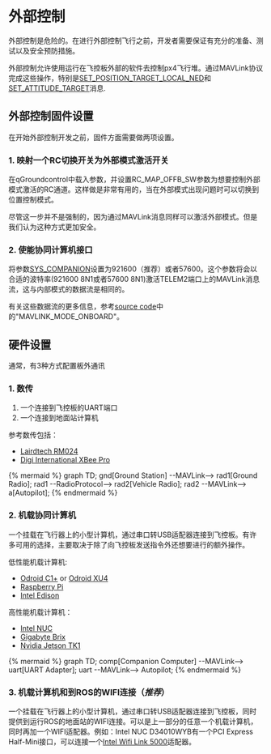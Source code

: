 # 外部控制

<aside class="caution">
外部控制是危险的。在进行外部控制飞行之前，开发者需要保证有充分的准备、测试以及安全预防措施。
</aside>

外部控制允许使用运行在飞控板外部的软件去控制px4飞行堆。通过MAVLink协议完成这些操作，特别是[SET_POSITION_TARGET_LOCAL_NED](http://mavlink.org/messages/common#SET_POSITION_TARGET_LOCAL_NED)和[SET_ATTITUDE_TARGET](http://mavlink.org/messages/common#SET_ATTITUDE_TARGET)消息.

## 外部控制固件设置

在开始外部控制开发之前，固件方面需要做两项设置。

### 1. 映射一个RC切换开关为外部模式激活开关

在qGroundcontrol中载入参数，并设置RC_MAP_OFFB_SW参数为想要控制外部模式激活的RC通道。这样做是非常有用的，当在外部模式出现问题时可以切换到位置控制模式。

尽管这一步并不是强制的，因为通过MAVLink消息同样可以激活外部模式。但是我们认为这种方式更加安全。

### 2. 使能协同计算机接口

将参数[SYS_COMPANION](https://pixhawk.org/firmware/parameters#system)设置为921600（推荐）或者57600。这个参数将会以合适的波特率(921600 8N1或者57600 8N1)激活TELEM2端口上的MAVLink消息流，这与内部模式的数据流是相同的。

有关这些数据流的更多信息，参考[source code](https://github.com/PX4/Firmware/blob/master/src/modules/mavlink/mavlink_main.cpp)中的"MAVLINK_MODE_ONBOARD"。

## 硬件设置

通常，有3种方式配置板外通讯

### 1. 数传

1. 一个连接到飞控板的UART端口
2. 一个连接到地面站计算机

参考数传包括：

- [Lairdtech RM024](http://www.lairdtech.com/products/rm024)
- [Digi International XBee Pro](http://www.digi.com/products/xbee-rf-solutions/modules)

{% mermaid %}
graph TD;
  gnd[Ground Station] --MAVLink--> rad1[Ground Radio];
  rad1 --RadioProtocol--> rad2[Vehicle Radio];
  rad2 --MAVLink--> a[Autopilot];
{% endmermaid %}

### 2. 机载协同计算机

一个挂载在飞行器上的小型计算机，通过串口转USB适配器连接到飞控板。有许多可用的选择，主要取决于除了向飞控板发送指令外还想要进行的额外操作。

低性能机载计算机:

- [Odroid C1+](http://www.hardkernel.com/main/products/prdt_info.php?g_code=G143703355573) or [Odroid XU4](http://www.hardkernel.com/main/products/prdt_info.php?g_code=G143452239825)
- [Raspberry Pi](https://www.raspberrypi.org/)
- [Intel Edison](http://www.intel.com/content/www/us/en/do-it-yourself/edison.html)

高性能机载计算机：

- [Intel NUC](http://www.intel.com/content/www/us/en/nuc/overview.html)
- [Gigabyte Brix](http://www.gigabyte.com/products/list.aspx?s=47&ck=104)
- [Nvidia Jetson TK1](https://developer.nvidia.com/jetson-tk1)

{% mermaid %}
graph TD;
  comp[Companion Computer] --MAVLink--> uart[UART Adapter];
  uart --MAVLink--> Autopilot;
{% endmermaid %}

### 3. 机载计算机和到ROS的WIFI连接（***推荐***）

一个挂载在飞行器上的小型计算机，通过串口转USB适配器连接到飞控板，同时提供到运行ROS的地面站的WIFI连接。可以是上一部分的任意一个机载计算机，同时再加一个WIFI适配器。例如：Intel NUC D34010WYB有一个PCI Express Half-Mini接口，可以连接一个[Intel Wifi Link 5000](http://www.intel.com/products/wireless/adapters/5000/)适配器。
